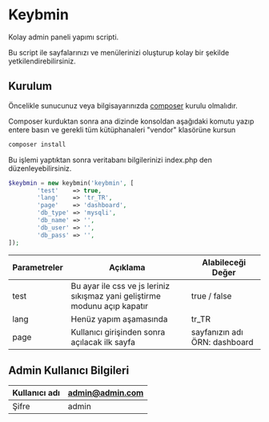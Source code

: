 # Keybmin

Kolay admin paneli yapımı scripti.

Bu script ile sayfalarınızı ve menülerinizi oluşturup kolay bir şekilde yetkilendirebilirsiniz.


## Kurulum

Öncelikle sunucunuz veya bilgisayarınızda [composer](https://getcomposer.org/download/) kurulu olmalıdır.

Composer kurduktan sonra ana dizinde konsoldan aşağıdaki komutu yazıp entere basın ve gerekli tüm kütüphanaleri "vendor" klasörüne kursun

```bash
composer install
```

Bu işlemi yaptıktan sonra veritabanı bilgilerinizi index.php den düzenleyebilirsiniz.

```php
$keybmin = new keybmin('keybmin', [
        'test'    => true,
        'lang'    => 'tr_TR',
        'page'    => 'dashboard',
        'db_type' => 'mysqli',
        'db_name' => '',
        'db_user' => '',
        'db_pass' => '',
]);
```

Parametreler | Açıklama | Alabileceği Değer
--- | --- | --- 
test | Bu ayar ile css ve js leriniz sıkışmaz yani geliştirme modunu açıp kapatır | true / false
lang  | Henüz yapım aşamasında | tr_TR
page | Kullanıcı girişinden sonra açılacak ilk sayfa | sayfanızın adı ÖRN: dashboard

## Admin Kullanıcı Bilgileri


Kullanıcı adı | admin@admin.com
--- | ---
Şifre | admin
